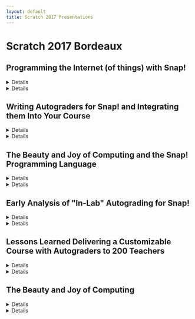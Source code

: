 ```yaml
---
layout: default
title: Scratch 2017 Presentations
---
```


# Scratch 2017 Bordeaux



## Programming the Internet (of things) with Snap!
<details>
    <title>Summary</title>
	The Internet is replete with wonderful APIs that can be called to query anything from jokes to weather forecasts to traffic data to accessing to your favorite websites, like Twitter and YouTube. Programming the web ...
	Read more
</details>

<details>
    <title>Speakers</title>
	Dan Garcia, Bernat Romagosa, Jens Mönig, Michael Ball, Brian Harvey
</details>

## Writing Autograders for Snap! and Integrating them Into Your Course
<details>
    <title>Talk Summary</title>
	The demo will present a system an autograder for Snap!, a visual programming language inspired by Scratch. Our autograder is a hosted solution that allows other courses to use our tools with little effort. At the ...
	Read more
</details>

<details>
    <title>Speakers</title>
	Michael Ball, Dan Garcia, Lauren Mock
</details>

## The Beauty and Joy of Computing and the Snap! Programming Language
<details>
	<title>Summary</title>
The Beauty and Joy of Computing (BJC) is a Snap!-based non-majors computer science curriculum aimed at bringing serious CS ideas such as recursion and higher order functions to a broad audience, with special emphasis ...
</details>

<details>
	<title>Speakers</title>
Dan Garcia, Brian Harvey, Jens Mönig, Michael Ball, Lauren Mock, Robert Low, Bernat Romagosa
</details>

## Early Analysis of "In-Lab" Autograding for Snap!

<details>
    <title>Poster</title>
	This poster will primarily show two different user interactions with our autograder system, based on the two main users--students who get feedback and instructors who write tests. To demonstrate flexibility, we will demonstrate three different ...
	Read more
</details>


<details>
    <title>Speakers</title>
	Michael Ball, Dan Garcia, Lauren Mock
</details>

## Lessons Learned Delivering a Customizable Course with Autograders to 200 Teachers
<details>
    <title>Talk Summary</title>
	The Beauty and Joy of Computing (BJC) is an AP Computer Science Principles curriculum designed to attract a broad population of students, including females and underrepresented minorities, balancing programming and social implications. BJC was first ...
</details>

<details>
    <title>Speakers</title>
    Lauren Mock, Michael Ball, Dan Garcia, Brian Harvey
</details>


## The Beauty and Joy of Computing

<details>
    <title>Workshop</title>
    The Beauty and Joy of Computing (BJC) is a Snap!-based Computer Science curriculum aimed at bringing serious CS ideas such as recursion and higher order functions to a broad audience, with special emphasis on inclusion of traditionally excluded groups including women and minorities. This workshop will allow participants explore the curriculum through gentle exercises, in a hands-on format. BJC is an Advanced Placement CS Principles national pilot in the US, which means it's a model for a high-school course that can earn college credit.
</details>

<details>
    <title>Speakers</title>
	Dan Garcia, Brian Harvey, Jens Mönig, Michael Ball, Bernat Romagosa, Robert Low, Lauren Mock
</details>